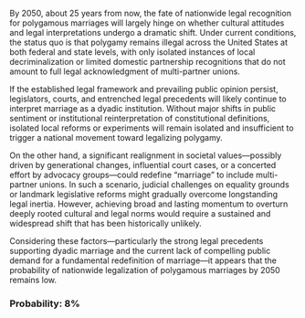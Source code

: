 By 2050, about 25 years from now, the fate of nationwide legal recognition for polygamous marriages will largely hinge on whether cultural attitudes and legal interpretations undergo a dramatic shift. Under current conditions, the status quo is that polygamy remains illegal across the United States at both federal and state levels, with only isolated instances of local decriminalization or limited domestic partnership recognitions that do not amount to full legal acknowledgment of multi-partner unions.

If the established legal framework and prevailing public opinion persist, legislators, courts, and entrenched legal precedents will likely continue to interpret marriage as a dyadic institution. Without major shifts in public sentiment or institutional reinterpretation of constitutional definitions, isolated local reforms or experiments will remain isolated and insufficient to trigger a national movement toward legalizing polygamy.

On the other hand, a significant realignment in societal values—possibly driven by generational changes, influential court cases, or a concerted effort by advocacy groups—could redefine “marriage” to include multi-partner unions. In such a scenario, judicial challenges on equality grounds or landmark legislative reforms might gradually overcome longstanding legal inertia. However, achieving broad and lasting momentum to overturn deeply rooted cultural and legal norms would require a sustained and widespread shift that has been historically unlikely.

Considering these factors—particularly the strong legal precedents supporting dyadic marriage and the current lack of compelling public demand for a fundamental redefinition of marriage—it appears that the probability of nationwide legalization of polygamous marriages by 2050 remains low.

### Probability: 8%